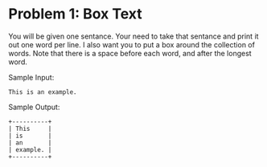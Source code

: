 # Problem 1:  Box Text

You will be given one sentance.  Your need to take that sentance and print it out one word per line.  I also want you to put a box around the collection of words.  Note that there is a space before each word, and after the longest word.

Sample Input:
~~~
This is an example.
~~~

Sample Output:
~~~
+----------+
| This     |
| is       | 
| an       |
| example. |
+----------+
~~~
